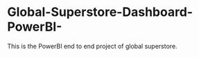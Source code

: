 # Global-Superstore-Dashboard-PowerBI-
This is the PowerBI end to end project of global superstore.
